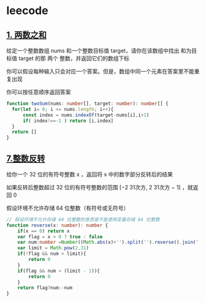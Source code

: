 

# leecode

## [1. 两数之和](https://leetcode-cn.com/problems/two-sum/)

给定一个整数数组 nums 和一个整数目标值 target，请你在该数组中找出 和为目标值 target  的那 两个 整数，并返回它们的数组下标

你可以假设每种输入只会对应一个答案。但是，数组中同一个元素在答案里不能重复出现

你可以按任意顺序返回答案

```ts
function twoSum(nums: number[], target: number): number[] {
  for(let i= 0; i <= nums.length; i++){
      const index = nums.indexOf(target-nums[i],i+1)
      if( index!==-1 ) return [i,index]
  }
  return []
}
```

## [7.整数反转](https://leetcode-cn.com/problems/reverse-integer/)

给你一个 32 位的有符号整数 x ，返回将 x 中的数字部分反转后的结果

如果反转后整数超过 32 位的有符号整数的范围 [−2 31次方,  2 31次方 − 1] ，就返回 0

假设环境不允许存储 64 位整数（有符号或无符号）

```ts
// 假设环境不允许存储 64 位整数的意思是不能使用变量存储 64 位整数
function reverse(x: number): number {
	if(x == 0) return x
	var flag = x > 0 ? true : false
	var num:number =Number((Math.abs(x)+'').split('').reverse().join(''))
    var limit = Math.pow(2,31)
    if(!flag && num > limit){
		return 0
    }
    if(flag && num > (limit - 1)){
        return 0
    }
	return flag?num:-num
}
```

